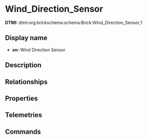 # Wind_Direction_Sensor
**DTMI:** dtmi:org:brickschema:schema:Brick:Wind_Direction_Sensor;1
## Display name
- **en:** Wind Direction Sensor
## Description
## Relationships
## Properties
## Telemetries
## Commands
